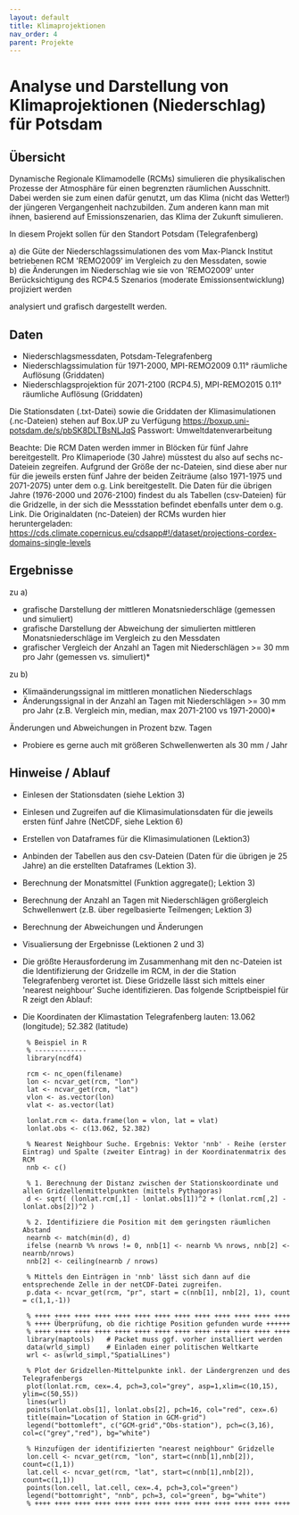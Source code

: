 ```yaml
---
layout: default
title: Klimaprojektionen
nav_order: 4
parent: Projekte
---
```


# Analyse und Darstellung von Klimaprojektionen (Niederschlag) für Potsdam

## Übersicht

Dynamische Regionale Klimamodelle (RCMs) simulieren die physikalischen Prozesse der Atmosphäre für einen begrenzten räumlichen Ausschnitt. Dabei werden sie zum einen dafür genutzt, um das Klima (nicht das Wetter!) der jüngeren Vergangenheit nachzubilden.  Zum anderen kann man mit ihnen, basierend auf Emissionszenarien, das Klima der Zukunft simulieren. 
 
In diesem Projekt sollen für den Standort Potsdam (Telegrafenberg)
 
a) die Güte der Niederschlagssimulationen des vom Max-Planck Institut betriebenen RCM 'REMO2009' im Vergleich zu den Messdaten, sowie  
b) die Änderungen im Niederschlag wie sie von 'REMO2009' unter Berücksichtigung des RCP4.5 Szenarios (moderate Emissionsentwicklung) projiziert werden 
 
analysiert und grafisch dargestellt werden.    

## Daten

- Niederschlagsmessdaten, Potsdam-Telegrafenberg
- Niederschlagssimulation für 1971-2000, MPI-REMO2009 0.11° räumliche Auflösung (Griddaten)
- Niederschlagsprojektion für 2071-2100 (RCP4.5), MPI-REMO2015 0.11° räumliche Auflösung (Griddaten)

Die Stationsdaten (.txt-Datei) sowie die Griddaten der Klimasimulationen (.nc-Dateien) stehen auf Box.UP zu Verfügung
https://boxup.uni-potsdam.de/s/pbSK8DLTBsNLJqS
Passwort: Umweltdatenverarbeitung

Beachte: Die RCM Daten werden immer in Blöcken für fünf Jahre bereitgestellt. Pro Klimaperiode (30 Jahre) müsstest du also auf sechs nc-Dateiein zegreifen.
Aufgrund der Größe der nc-Dateien, sind diese aber nur für die jeweils ersten fünf Jahre der beiden Zeiträume (also 1971-1975 und 2071-2075) unter dem o.g. Link bereitgestellt. 
Die Daten für die übrigen Jahre (1976-2000 und 2076-2100) findest du als Tabellen (csv-Dateien) für die Gridzelle, in der sich die Messstation befindet ebenfalls unter dem o.g. Link.
Die Originaldaten (nc-Dateien) der RCMs wurden hier heruntergeladen: https://cds.climate.copernicus.eu/cdsapp#!/dataset/projections-cordex-domains-single-levels   

## Ergebnisse

zu a)
- grafische Darstellung der mittleren Monatsniederschläge (gemessen und simuliert)
- grafische Darstellung der Abweichung der simulierten mittleren Monatsniederschläge im Vergleich zu den Messdaten
- grafischer Vergleich der Anzahl an Tagen mit Niederschlägen >= 30 mm pro Jahr (gemessen vs. simuliert)*

zu b)
- Klimaänderungssignal im mittleren monatlichen Niederschlags
- Änderungssignal in der Anzahl an Tagen mit Niederschlägen >= 30 mm pro Jahr (z.B. Vergleich min, median, max 2071-2100 vs 1971-2000)*
 
Änderungen und Abweichungen in Prozent bzw. Tagen
* Probiere es gerne auch mit größeren Schwellenwerten als 30 mm / Jahr 


## Hinweise / Ablauf
- Einlesen der Stationsdaten (siehe Lektion 3)
- Einlesen und Zugreifen auf die Klimasimulationsdaten für die jeweils ersten fünf Jahre (NetCDF, siehe Lektion 6)
- Erstellen von Dataframes für die Klimasimulationen (Lektion3)
- Anbinden der Tabellen aus den csv-Dateien (Daten für die übrigen je 25 Jahre) an die erstellten Dataframes (Lektion 3).
- Berechnung der Monatsmittel (Funktion aggregate(); Lektion 3)
- Berechnung der Anzahl an Tagen mit Niederschlägen größergleich Schwellenwert (z.B. über regelbasierte Teilmengen; Lektion 3)
- Berechnung der Abweichungen und Änderungen
- Visualiersung der Ergebnisse (Lektionen 2 und 3)

- Die größte Herausforderung im Zusammenhang mit den nc-Dateien ist die Identifizierung der Gridzelle im RCM, in der die Station Telegrafenberg verortet ist. Diese Gridzelle lässt sich mittels einer 'nearest neighbour' Suche identifizieren. Das folgende Scriptbeispiel für R zeigt den Ablauf: 
- Die Koordinaten der Klimastation Telegrafenberg lauten: 13.062 (longitude); 52.382 (latitude)

   ```
	% Beispiel in R
	% -------------
	library(ncdf4)
	
	rcm <- nc_open(filename)
	lon <- ncvar_get(rcm, "lon")
	lat <- ncvar_get(rcm, "lat")
	vlon <- as.vector(lon)
	vlat <- as.vector(lat)
	
	lonlat.rcm <- data.frame(lon = vlon, lat = vlat)
	lonlat.obs <- c(13.062, 52.382)
	
	% Nearest Neighbour Suche. Ergebnis: Vektor 'nnb' - Reihe (erster Eintrag) und Spalte (zweiter Eintrag) in der Koordinatenmatrix des RCM
	nnb <- c()
	
	% 1. Berechnung der Distanz zwischen der Stationskoordinate und allen Gridzellenmittelpunkten (mittels Pythagoras)
	d <- sqrt( (lonlat.rcm[,1] - lonlat.obs[1])^2 + (lonlat.rcm[,2] - lonlat.obs[2])^2 )
	
	% 2. Identifiziere die Position mit dem geringsten räumlichen Abstand
	nearnb <- match(min(d), d)
	ifelse (nearnb %% nrows != 0, nnb[1] <- nearnb %% nrows, nnb[2] <- nearnb/nrows)
	nnb[2] <- ceiling(nearnb / nrows)
	
	% Mittels den Einträgen in 'nnb' lässt sich dann auf die entsprechende Zelle in der netCDF-Datei zugreifen.
	p.data <- ncvar_get(rcm, "pr", start = c(nnb[1], nnb[2], 1), count = c(1,1,-1))
	
	% ++++ ++++ ++++ ++++ ++++ ++++ ++++ ++++ ++++ ++++ ++++ ++++ ++++ 
	% ++++ Überprüfung, ob die richtige Position gefunden wurde ++++++
	% ++++ ++++ ++++ ++++ ++++ ++++ ++++ ++++ ++++ ++++ ++++ ++++ ++++
	library(maptools)	# Packet muss ggf. vorher installiert werden
	data(wrld_simpl) 	# Einladen einer politischen Weltkarte
	wrl <- as(wrld_simpl,"SpatialLines") 
	
	% Plot der Gridzellen-Mittelpunkte inkl. der Ländergrenzen und des Telegrafenbergs
	plot(lonlat.rcm, cex=.4, pch=3,col="grey", asp=1,xlim=c(10,15), ylim=c(50,55))
    lines(wrl)
    points(lonlat.obs[1], lonlat.obs[2], pch=16, col="red", cex=.6)
    title(main="Location of Station in GCM-grid")
    legend("bottomleft", c("GCM-grid","Obs-station"), pch=c(3,16), col=c("grey","red"), bg="white")
	
	% Hinzufügen der identifizierten "nearest neighbour" Gridzelle
	lon.cell <- ncvar_get(rcm, "lon", start=c(nnb[1],nnb[2]), count=c(1,1))
	lat.cell <- ncvar_get(rcm, "lat", start=c(nnb[1],nnb[2]), count=c(1,1))
	points(lon.cell, lat.cell, cex=.4, pch=3,col="green")
	legend("bottomright", "nnb", pch=3, col="green", bg="white")
	% ++++ ++++ ++++ ++++ ++++ ++++ ++++ ++++ ++++ ++++ ++++ ++++ ++++
	
   ```
